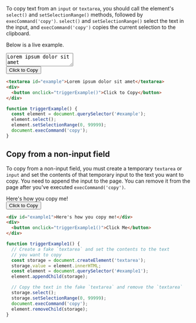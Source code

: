 To copy text from an `input` or `textarea`, you should call the element's `select()` and `setSelectionRange()` methods, followed by `execCommand('copy')`.
`select()` and `setSelectionRange()` select the text in the input, and `execCommand('copy')` copies the current selection to the clipboard.

Below is a live example.

<textarea id="example">Lorem ipsum dolor sit amet</textarea>
<div>
<button onclick="triggerExample()">Click to Copy</button>
</div>
<script>
function triggerExample() {
  const element = document.querySelector('#example');
  element.select();
  element.setSelectionRange(0, 99999);
  document.execCommand('copy');
}
</script>

```html
<textarea id="example">Lorem ipsum dolor sit amet</textarea>
<div>
  <button onclick="triggerExample()">Click to Copy</button>
</div>
```

```javascript
function triggerExample() {
  const element = document.querySelector('#example');
  element.select();
  element.setSelectionRange(0, 99999);
  document.execCommand('copy');
}
```

## Copy from a non-input field

To copy from a non-input field, you must create a temporary `textarea` or `input` and set the contents of that temporary input to the text you want to copy.
You need to append the input to the page.
You can remove it from the page after you've executed `execCommand('copy')`.

<div id="example1">Here's how you copy me!</div>
<div>
  <button onclick="triggerExample1()">Click to Copy</button>
</div>
<script>
function triggerExample1() {
  const element = document.querySelector('#example1');
  const storage = document.createElement('textarea');
  storage.value = element.innerHTML;
  element.appendChild(storage);
  storage.select();
  storage.setSelectionRange(0, 99999);
  document.execCommand('copy');
  element.removeChild(storage);
}
</script>

```html
<div id="example1">Here's how you copy me!</div>
<div>
  <button onclick="triggerExample1()">Click Me</button>
</div>
```

```javascript
function triggerExample1() {
  // Create a fake `textarea` and set the contents to the text
  // you want to copy
  const storage = document.createElement('textarea');
  storage.value = element.innerHTML;
  const element = document.querySelector('#example1');
  element.appendChild(storage);

  // Copy the text in the fake `textarea` and remove the `textarea`
  storage.select();
  storage.setSelectionRange(0, 99999);
  document.execCommand('copy');
  element.removeChild(storage);
}
```